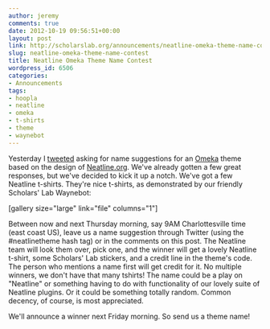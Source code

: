 ```yaml
---
author: jeremy
comments: true
date: 2012-10-19 09:56:51+00:00
layout: post
link: http://scholarslab.org/announcements/neatline-omeka-theme-name-contest/
slug: neatline-omeka-theme-name-contest
title: Neatline Omeka Theme Name Contest
wordpress_id: 6506
categories:
- Announcements
tags:
- hoopla
- neatline
- omeka
- t-shirts
- theme
- waynebot
---
```


Yesterday I [tweeted](https://twitter.com/clioweb/status/258958763975909376) asking for name suggestions for an [Omeka](http://omeka.org) theme based on the design of [Neatline.org](http://neatline.org). We've already gotten a few great responses, but we've decided to kick it up a notch. We've got a few Neatline t-shirts. They're nice t-shirts, as demonstrated by our friendly Scholars' Lab Waynebot:

[gallery size="large" link="file" columns="1"]

Between now and next Thursday morning, say 9AM Charlottesville time (east coast US), leave us a name suggestion through Twitter (using the #neatlinetheme hash tag) or in the comments on this post. The Neatline team will look them over, pick one, and the winner will get a lovely Neatline t-shirt, some Scholars' Lab stickers, and a credit line in the theme's code. The person who mentions a name first will get credit for it. No multiple winners, we don't have that many tshirts! The name could be a play on "Neatline" or something having to do with functionality of our lovely suite of Neatline plugins. Or it could be something totally random. Common decency, of course, is most appreciated.

We'll announce a winner next Friday morning. So send us a theme name!
